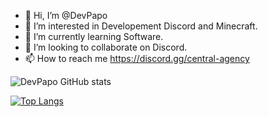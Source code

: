 - 👋 Hi, I’m @DevPapo
- 👀 I’m interested in Developement Discord and Minecraft.
- 🌱 I’m currently learning Software.
- 💞️ I’m looking to collaborate on Discord. 
- 📫 How to reach me https://discord.gg/central-agency

![DevPapo GitHub stats](https://github-readme-stats.vercel.app/api?username=devpapo&show_icons=true&theme=ambient_gradient )

[![Top Langs](https://github-readme-stats.vercel.app/api/top-langs/?username=devpapo&langs_count=6)](https://github.com/anuraghazra/github-readme-stats)
<!---
DevPapo/DevPapo is a ✨ special ✨ repository because its `README.md` (this file) appears on your GitHub profile.
You can click the Preview link to take a look at your changes.
--->

